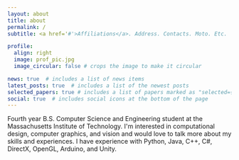 ```yaml
---
layout: about
title: about
permalink: /
subtitle: <a href='#'>Affiliations</a>. Address. Contacts. Moto. Etc.

profile:
  align: right
  image: prof_pic.jpg
  image_circular: false # crops the image to make it circular

news: true  # includes a list of news items
latest_posts: true  # includes a list of the newest posts
selected_papers: true # includes a list of papers marked as "selected={true}"
social: true  # includes social icons at the bottom of the page
---
```


Fourth year B.S. Computer Science and Engineering student at the Massachusetts Institute of Technology. I'm interested in computational design, computer graphics, and vision and would love to talk more about my skills and experiences. I have experience with Python, Java, C++, C#, DirectX, OpenGL, Arduino, and Unity.